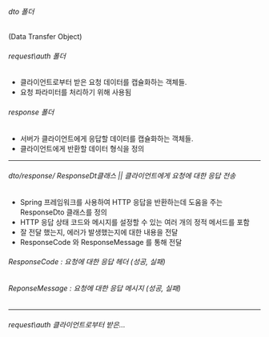 ###### dto 폴더
(Data Transfer Object)

###### request\auth 폴더
- 클라이언트로부터 받은 요청 데이터를 캡슐화하는 객체들. 
- 요청 파라미터를 처리하기 위해 사용됨

###### response 폴더
- 서버가 클라이언트에게 응답할 데이터를 캡슐화하는 객체들.
- 클라이언트에게 반환할 데이터 형식을 정의

---
###### dto/response/ ResponseDt클래스 || 클라이언트에게 요청에 대한 응답 전송 
- Spring 프레임워크를 사용하여 HTTP 응답을 반환하는데 도움을 주는 ResponseDto 클래스를 정의
- HTTP 응답 상태 코드와 메시지를 설정할 수 있는 여러 개의 정적 메서드를 포함
- 잘 전달 했는지, 에러가 발생했는지에 대한 내용을 전달
- ResponseCode 와 ResponseMessage 를 통해 전달 

###### ResponseCode : 요청에 대한 응답 헤더 (성공, 실패)
###### ReponseMessage : 요청에 대한 응답 메시지 (성공, 실패)

---
###### request\auth  클라이언트로부터 받은...